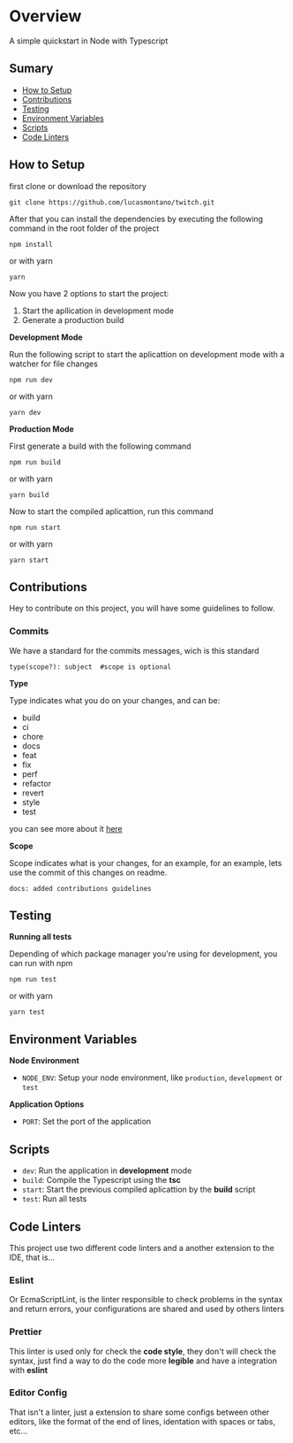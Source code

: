 # Overview

A simple quickstart in Node with Typescript

## Sumary

- [How to Setup](#how-to-setup)
- [Contributions](#contributions)
- [Testing](#testing)
- [Environment Variables](#environment-variables)
- [Scripts](#scripts)
- [Code Linters](#code-linters)

## How to Setup

first clone or download the repository

```
git clone https://github.com/lucasmontano/twitch.git
```

After that you can install the dependencies by executing the following command in the root folder of the project

```
npm install
```

or with yarn

```
yarn
```

Now you have 2 options to start the project:

1. Start the apllication in development mode
2. Generate a production build

**Development Mode**

Run the following script to start the aplicattion on development mode with a watcher for file changes

```
npm run dev
```

or with yarn

```
yarn dev
```

**Production Mode**

First generate a build with the following command

```
npm run build
```

or with yarn

```
yarn build
```

Now to start the compiled aplicattion, run this command

```
npm run start
```

or with yarn

```
yarn start
```

## Contributions

Hey to contribute on this project, you will have some guidelines to follow.

### Commits

We have a standard for the commits messages, wich is this standard

```
type(scope?): subject  #scope is optional
```

**Type**

Type indicates what you do on your changes, and can be:

- build
- ci
- chore
- docs
- feat
- fix
- perf
- refactor
- revert
- style
- test

you can see more about it [here](https://www.conventionalcommits.org/en/v1.0.0/)

**Scope**

Scope indicates what is your changes, for an example, for an example, lets use the commit of this changes on readme.

```
docs: added contributions guidelines
```

## Testing

**Running all tests**

Depending of which package manager you're using for development, you can run with npm

```
npm run test
```

or with yarn

```
yarn test
```

## Environment Variables

**Node Environment**

- `NODE_ENV`: Setup your node environment, like `production`, `development` or `test`

**Application Options**

- `PORT`: Set the port of the application

## Scripts

- `dev`: Run the application in **development** mode
- `build`: Compile the Typescript using the **tsc**
- `start`: Start the previous compiled aplicattion by the **build** script
- `test`: Run all tests

## Code Linters

This project use two different code linters and a another
extension to the IDE, that is...

### Eslint

Or EcmaScriptLint, is the linter responsible to check problems in the syntax and return errors, your configurations are shared and used by others linters

### Prettier

This linter is used only for check the **code style**, they don't will check the syntax, just find a way to do the code more **legible** and have a integration with **eslint**

### Editor Config

That isn't a linter, just a extension to share some configs between other editors, like the format of the end of lines, identation with spaces or tabs, etc...
